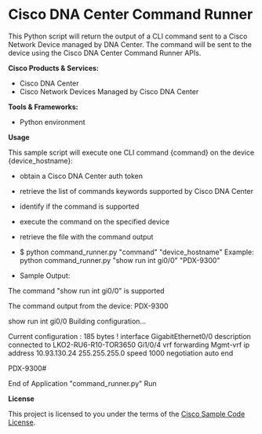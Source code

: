 # Cisco DNA Center Command Runner


This Python script will return the output of a CLI command sent to a Cisco Network Device managed by DNA Center.
The command will be sent to the device using the Cisco DNA Center Command Runner APIs.

**Cisco Products & Services:**

- Cisco DNA Center
- Cisco Network Devices Managed by Cisco DNA Center

**Tools & Frameworks:**

- Python environment

**Usage**

This sample script will execute one CLI command {command} on the device {device_hostname}:

 - obtain a Cisco DNA Center auth token
 - retrieve the list of commands keywords supported by Cisco DNA Center
 - identify if the command is supported
 - execute the command on the specified device
 - retrieve the file with the command output
    
- $ python command_runner.py "command" "device_hostname"
Example:
python command_runner.py "show run int gi0/0" "PDX-9300"

- Sample Output:

The command "show run int gi0/0" is supported

The command output from the device: PDX-9300

 show run int gi0/0
Building configuration...

Current configuration : 185 bytes
!
interface GigabitEthernet0/0
 description connected to LKO2-RU6-R10-TOR3650 Gi1/0/4
 vrf forwarding Mgmt-vrf
 ip address 10.93.130.24 255.255.255.0
 speed 1000
 negotiation auto
end

PDX-9300#


End of Application "command_runner.py" Run

**License**

This project is licensed to you under the terms of the [Cisco Sample Code License](./LICENSE).
